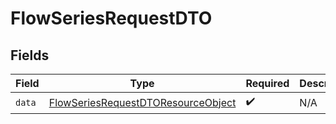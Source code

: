 # FlowSeriesRequestDTO


## Fields

| Field                                                                                               | Type                                                                                                | Required                                                                                            | Description                                                                                         |
| --------------------------------------------------------------------------------------------------- | --------------------------------------------------------------------------------------------------- | --------------------------------------------------------------------------------------------------- | --------------------------------------------------------------------------------------------------- |
| `data`                                                                                              | [FlowSeriesRequestDTOResourceObject](../../models/components/FlowSeriesRequestDTOResourceObject.md) | :heavy_check_mark:                                                                                  | N/A                                                                                                 |